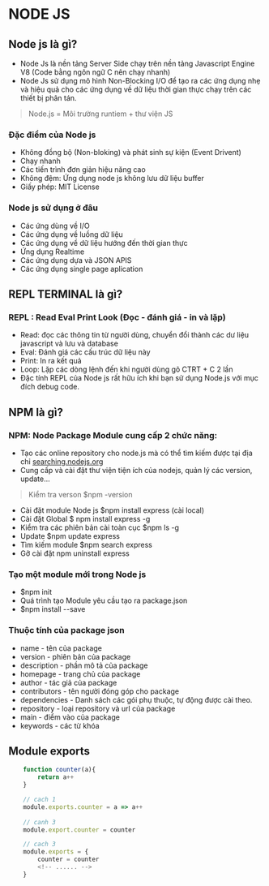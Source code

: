 # NODE JS
## Node js là gì?
* Node Js là nền tảng Server Side chạy trên nền tảng Javascript Engine V8 (Code bằng ngôn ngữ C nên chạy nhanh)
* Node Js sử dụng mô hình Non-Blocking I/O để tạo ra các ứng dụng nhẹ và hiệu quả cho các ứng dụng về dữ liệu thời gian thực chạy trên các thiết bị phân tán.
> Node.js = Môi trường runtiem + thư viện JS
### Đặc điểm của Node js
* Không đồng bộ (Non-bloking) và phát sinh sự kiện (Event Drivent)
* Chạy nhanh 
* Các tiến trình đơn giản hiệu năng cao
* Không đệm: Ứng dụng node js không lưu dữ liệu buffer
* Giấy phép: MIT License
### Node js sử dụng ở đâu
* Các ứng dùng về I/O
* Các ứng dụng về luồng dữ liệu
* Các ứng dụng về dữ liệu hướng đến thời gian thực
* Ứng dụng Realtime
* Các ứng dụng dựa và JSON APIS
* Các ứng dụng single page aplication

## REPL TERMINAL là gì?
### REPL : Read Eval Print Look (Đọc - đánh giá - in và lặp)
* Read: đọc các thông tin từ người dùng, chuyển đổi thành các dư liệu javascript và lưu và database
* Eval: Đánh giá các cấu trúc dữ liệu này
* Print: In ra kết quả
* Loop: Lặp các dòng lệnh đến khi người dùng gõ CTRT + C 2 lần
* Đặc tính REPL của Node js rất hữu ích khi bạn sử dụng Node.js với mục đích debug code.

## NPM là gì?
### NPM: Node Package Module cung cấp 2 chức năng:
* Tạo các online repository cho node.js mà có thể tìm kiếm được tại địa chỉ [searching.nodejs.org](https://nodejs.org/en/)
* Cung cấp và cài đặt thư viện tiện ích của nodejs, quản lý các version, update...
> Kiểm tra verson $npm -version
- Cài đặt module Node js $npm install express (cài local)
- Cài đặt Global $ npm install express -g
- Kiểm tra các phiên bản cài toàn cục $npm ls -g
- Update $npm update express
- Tìm kiếm module $npm search express
- Gỡ cài đặt npm uninstall express
### Tạo một module mới trong Node js
- $npm init
- Quá trình tạo Module yêu cầu tạo ra package.json 
- $npm install --save
### Thuộc tính của package json
- name - tên của package
- version - phiên bản của package
- description - phần mô tả của package
- homepage - trang chủ của package
- author - tác giả của package
- contributors - tên người đóng góp cho package
- dependencies - Danh sách các gói phụ thuộc, tự động được cài theo.
- repository - loại repository và url của package
- main - điểm vào của package
- keywords - các từ khóa
## Module exports
```js
    function counter(a){
        return a++
    }

    // cach 1
    module.exports.counter = a => a++
    
    // canh 3
    module.export.counter = counter

    // cach 3
    module.exports = {
        counter = counter
        <!-- ...... -->
    }

```